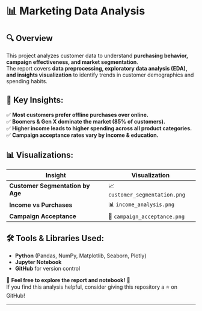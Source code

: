 # 📊 Marketing Data Analysis

## 🔍 Overview
This project analyzes customer data to understand **purchasing behavior, campaign effectiveness, and market segmentation**.  
The report covers **data preprocessing, exploratory data analysis (EDA), and insights visualization** to identify trends in customer demographics and spending habits.


## 📌 Key Insights:
✅ **Most customers prefer offline purchases over online.**  
✅ **Boomers & Gen X dominate the market (85% of customers).**  
✅ **Higher income leads to higher spending across all product categories.**  
✅ **Campaign acceptance rates vary by income & education.**  

## 📊 Visualizations:
| Insight | Visualization |
|---------|--------------|
| **Customer Segmentation by Age** | 📈 `customer_segmentation.png` |
| **Income vs Purchases** | 📊 `income_analysis.png` |
| **Campaign Acceptance** | 🔲 `campaign_acceptance.png` |

## 🛠 Tools & Libraries Used:
- **Python** (Pandas, NumPy, Matplotlib, Seaborn, Plotly)
- **Jupyter Notebook**
- **GitHub** for version control

📢 **Feel free to explore the report and notebook!** 🚀  
If you find this analysis helpful, consider giving this repository a ⭐ on GitHub!

---



